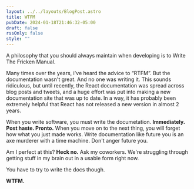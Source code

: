 ```yaml
---
layout: ../../layouts/BlogPost.astro
title: WTFM
pubDate: 2024-01-18T21:46:32-05:00
draft: false
rssOnly: false
style: ""
---
```

A philosophy that you should always maintain when developing is to Write The Fricken Manual.

Many times over the years, i've heard the advice to “RTFM”. But the documentation wasn't great. And no one was writing it. This sounds ridiculous, but until recently, the React documentation was spread across blog posts and tweets, and a huge effort was put into making a new documentation site that was up to date. In a way, it has probably been extremely helpful that React has not released a new version in almost 2 years.

When you write software, you must write the documetation. **Immediately. Post haste. Pronto.**  When you move on to the next thing, you will forget how what you just made works. Write documentation like future you is an axe murderer with a time machine. Don't anger future you.

Am I perfect at this? **Heck no.** Ask my coworkers.  We're struggling through getting stuff in my brain out in a usable form right now.

You have to try to write the docs though.





**WTFM.**
